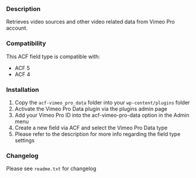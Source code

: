 ### Description

Retrieves video sources and other video related data from Vimeo Pro account.

### Compatibility

This ACF field type is compatible with:
* ACF 5
* ACF 4

### Installation

1. Copy the `acf-vimeo_pro_data` folder into your `wp-content/plugins` folder
2. Activate the Vimeo Pro Data plugin via the plugins admin page
3. Add your Vimeo Pro ID into the acf-vimeo-pro-data option in the Admin menu
4. Create a new field via ACF and select the Vimeo Pro Data type
5. Please refer to the description for more info regarding the field type settings

### Changelog
Please see `readme.txt` for changelog
